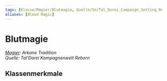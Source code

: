 ```yaml
---
tags: [Klasse/Magier/Blutmagie, Quelle/5e/Tal_Dorei_Campaign_Setting_Reborn]
aliases: [Blood Magic]
---
```

Blutmagie
=========

[_Magier_](../Magier.md)_: Arkane Tradition_  
_Quelle: Tal'Dorei Kampagnenwelt Reborn_

Klassenmerkmale
---------------